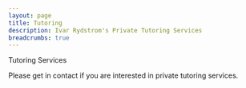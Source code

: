 ```yaml
---
layout: page
title: Tutoring
description: Ivar Rydstrom's Private Tutoring Services
breadcrumbs: true
---
```

Tutoring Services

Please get in contact if you are interested in private tutoring services.
